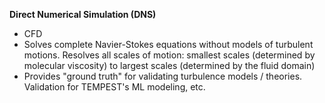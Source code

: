 
**Direct Numerical Simulation (DNS)**
- CFD
- Solves complete Navier-Stokes equations without models of turbulent motions. Resolves all scales of motion: smallest scales (determined by molecular viscosity) to largest scales (determined by the fluid domain)
- Provides "ground truth" for validating turbulence models / theories. Validation for TEMPEST's ML modeling, etc.

